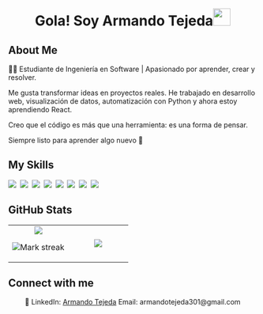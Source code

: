 

<h1 align="center">Gola! Soy Armando Tejeda<img src="https://media.giphy.com/media/hvRJCLFzcasrR4ia7z/giphy.gif" width="35"></h1>

## About Me

👨‍💻 Estudiante de Ingeniería en Software | Apasionado por aprender, crear y resolver.

Me gusta transformar ideas en proyectos reales. He trabajado en desarrollo web, visualización de datos, automatización con Python y ahora estoy aprendiendo React.

Creo que el código es más que una herramienta: es una forma de pensar.

Siempre listo para aprender algo nuevo 🚀

## My Skills

<img src="https://img.shields.io/badge/C-00599C?logo=c&logoColor=white"> 
<img src="https://img.shields.io/badge/Bash-4EAA25?logo=gnubash&logoColor=fff"> 
<img src="https://img.shields.io/badge/CSS-1572B6?logo=css3&logoColor=fff"> 
<img src="https://img.shields.io/badge/HTML-%23E34F26.svg?logo=html5&logoColor=white"> 
<img src="https://img.shields.io/badge/JavaScript-F7DF1E?logo=javascript&logoColor=000"> 
<img src="https://img.shields.io/badge/Python-3776AB?logo=python&logoColor=fff"> 
<img src="https://img.shields.io/badge/AWS-%23FF9900.svg?logo=amazon-web-services&logoColor=white"> 
<img src="https://img.shields.io/badge/MySQL-4479A1?logo=mysql&logoColor=fff"> 

## GitHub Stats

<table><tbody><tr border="none"><td width="50%" align="center">
<img align="center" src="https://readme-stats-fork-mauve.vercel.app/api/?username=armandotejeda30&theme=dark&show_icons=true&count_private=true">

<img alt="Mark streak" src="https://github-readme-streak-stats-five-roan.vercel.app?user=armandotejeda30&theme=dark"></td><td width="50%" align="center">
<img align="center" src="https://readme-stats-fork-mauve.vercel.app/api/top-langs/?username=armandotejeda30&theme=dark&hide_border=false&no-bg=true&no-frame=true&langs_count=6"></td></tr></tbody></table>

## Connect with me

<p align="center">🔗 LinkedIn: <a href="www.linkedin.com/in/armandotejeda30" target="_blank">Armando Tejeda</a> Email: armandotejeda301@gmail.com</p>

